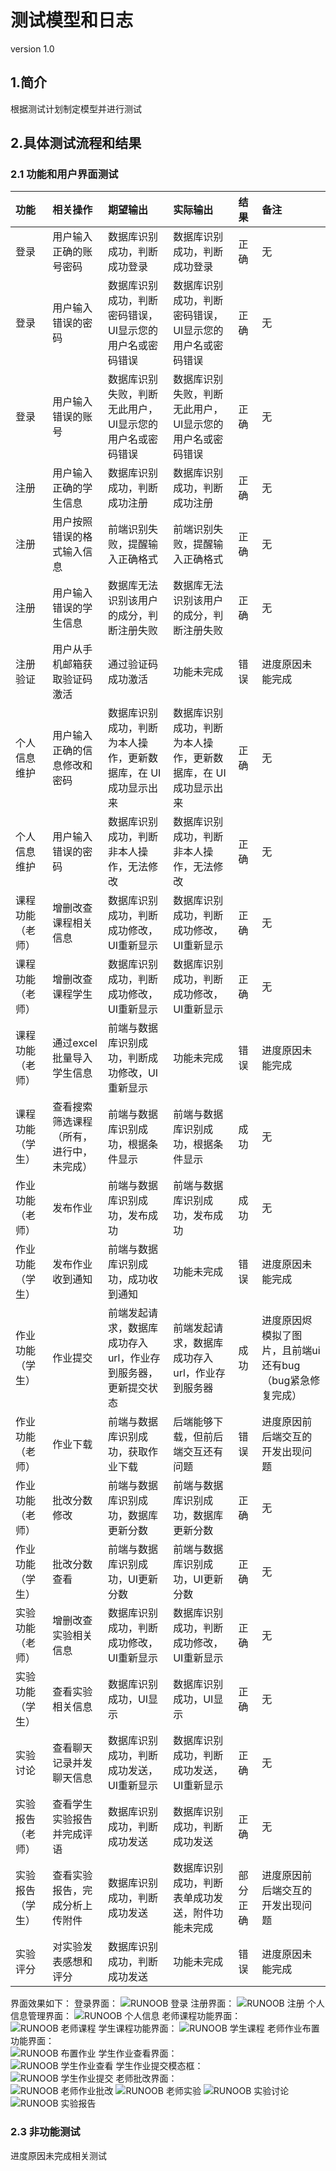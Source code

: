 # 测试模型和日志
version 1.0

## 1.简介
根据测试计划制定模型并进行测试

## 2.具体测试流程和结果

### 2.1 功能和用户界面测试

| 功能 | 相关操作 | 期望输出 | 实际输出 | 结果 | 备注 |
| :----- | :----- | :----- | :----- | :----- | :----- |
| 登录 | 用户输入正确的账号密码 | 数据库识别成功，判断成功登录 | 数据库识别成功，判断成功登录 | 正确 | 无 |
| 登录 | 用户输入错误的密码 | 数据库识别成功，判断密码错误，UI显示您的用户名或密码错误 | 数据库识别成功，判断密码错误，UI显示您的用户名或密码错误 | 正确 | 无 |
| 登录 | 用户输入错误的账号 | 数据库识别失败，判断无此用户，UI显示您的用户名或密码错误 | 数据库识别失败，判断无此用户，UI显示您的用户名或密码错误 | 正确 | 无 |
| 注册 | 用户输入正确的学生信息 | 数据库识别成功，判断成功注册 | 数据库识别成功，判断成功注册 | 正确 | 无 |
| 注册 | 用户按照错误的格式输入信息 | 前端识别失败，提醒输入正确格式 | 前端识别失败，提醒输入正确格式 | 正确 | 无 |
| 注册 | 用户输入错误的学生信息 | 数据库无法识别该用户的成分，判断注册失败 | 数据库无法识别该用户的成分，判断注册失败 | 正确 | 无 |
| 注册验证 | 用户从手机邮箱获取验证码激活 | 通过验证码成功激活 | 功能未完成 | 错误 | 进度原因未能完成 |
| 个人信息维护 | 用户输入正确的信息修改和密码 | 数据库识别成功，判断为本人操作，更新数据库，在 UI成功显示出来 | 数据库识别成功，判断为本人操作，更新数据库，在 UI成功显示出来 | 正确 | 无 |
| 个人信息维护 | 用户输入错误的密码 | 数据库识别成功，判断非本人操作，无法修改 | 数据库识别成功，判断非本人操作，无法修改 | 正确 | 无 |
| 课程功能（老师） | 增删改查课程相关信息 | 数据库识别成功，判断成功修改，UI重新显示 | 数据库识别成功，判断成功修改，UI重新显示 | 正确 | 无 |
| 课程功能（老师） | 增删改查课程学生 | 数据库识别成功，判断成功修改，UI重新显示 | 数据库识别成功，判断成功修改，UI重新显示 | 正确 | 无 |
| 课程功能（老师） | 通过excel批量导入学生信息 | 前端与数据库识别成功，判断成功修改，UI重新显示 | 功能未完成 | 错误 | 进度原因未能完成 |
| 课程功能（学生） | 查看搜索筛选课程（所有，进行中，未完成）| 前端与数据库识别成功，根据条件显示 | 前端与数据库识别成功，根据条件显示 | 成功 | 无 |
| 作业功能（老师） | 发布作业 | 前端与数据库识别成功，发布成功 | 前端与数据库识别成功，发布成功 | 成功 | 无 |
| 作业功能（学生） | 发布作业收到通知 | 前端与数据库识别成功，成功收到通知 | 功能未完成 | 错误 | 进度原因未能完成 |
| 作业功能（学生） | 作业提交 | 前端发起请求，数据库成功存入url，作业存到服务器，更新提交状态 | 前端发起请求，数据库成功存入url，作业存到服务器 | 成功 | 进度原因烬模拟了图片，且前端ui还有bug （bug紧急修复完成）|
| 作业功能（老师） | 作业下载 | 前端与数据库识别成功，获取作业下载 | 后端能够下载，但前后端交互还有问题 | 错误 | 进度原因前后端交互的开发出现问题 |
| 作业功能（老师） | 批改分数修改 | 前端与数据库识别成功，数据库更新分数 | 前端与数据库识别成功，数据库更新分数 | 正确 | 无 |
| 作业功能（学生） | 批改分数查看 | 前端与数据库识别成功，UI更新分数 | 前端与数据库识别成功，UI更新分数 | 正确 | 无 |
| 实验功能（老师） | 增删改查实验相关信息 | 数据库识别成功，判断成功修改，UI重新显示 | 数据库识别成功，判断成功修改，UI重新显示 | 正确 | 无 |
| 实验功能（学生） | 查看实验相关信息 | 数据库识别成功，UI显示 |  数据库识别成功，UI显示 | 正确 | 无 |
| 实验讨论 | 查看聊天记录并发聊天信息 | 数据库识别成功，判断成功发送，UI重新显示 | 数据库识别成功，判断成功发送，UI重新显示 | 正确 | 无 |
| 实验报告（老师） | 查看学生实验报告并完成评语 | 数据库识别成功，判断成功发送 | 数据库识别成功，判断成功发送 | 正确 | 无 |
| 实验报告（学生） | 查看实验报告，完成分析上传附件 | 数据库识别成功，判断成功发送 | 数据库识别成功，判断表单成功发送，附件功能未完成 | 部分正确 | 进度原因前后端交互的开发出现问题 |
| 实验评分 | 对实验发表感想和评分 | 数据库识别成功，判断成功发送 | 功能未完成 | 错误 | 进度原因未能完成 |

界面效果如下：
登录界面：
![RUNOOB 登录](https://github.com/samchen45/Software-Engineering-Project/blob/sprint1/Document/pic/%E7%99%BB%E5%BD%95%E7%95%8C%E9%9D%A2%EF%BC%88%E5%86%B2%E5%88%BA1%EF%BC%89.PNG)
注册界面：
![RUNOOB 注册](https://github.com/samchen45/Software-Engineering-Project/blob/sprint1/Document/pic/%E6%B3%A8%E5%86%8C%E7%95%8C%E9%9D%A2%EF%BC%88%E5%86%B2%E5%88%BA1%EF%BC%89.PNG)
个人信息管理界面：
![RUNOOB 个人信息](https://github.com/samchen45/Software-Engineering-Project/blob/sprint1/Document/pic/%E4%B8%AA%E4%BA%BA%E4%BF%A1%E6%81%AF%E7%95%8C%E9%9D%A2%EF%BC%88%E5%86%B2%E5%88%BA1%EF%BC%89.PNG)
老师课程功能界面：
![RUNOOB 老师课程](https://github.com/samchen45/Software-Engineering-Project/blob/sprint1/Document/pic/%E8%AF%BE%E7%A8%8B_%E6%95%99%E5%B8%88%E5%8A%9F%E8%83%BD%EF%BC%88%E5%86%B2%E5%88%BA1%EF%BC%89.PNG)
学生课程功能界面：
![RUNOOB 学生课程](https://github.com/samchen45/Software-Engineering-Project/blob/sprint1/Document/pic/%E8%AF%BE%E7%A8%8B_%E5%AD%A6%E7%94%9F%E5%8A%9F%E8%83%BD%EF%BC%88%E5%86%B2%E5%88%BA1%EF%BC%89.PNG)
老师作业布置功能界面：  
![RUNOOB 布置作业](https://github.com/samchen45/Software-Engineering-Project/blob/sprint2/Document/pic/%E4%BD%9C%E4%B8%9A%E5%B8%83%E7%BD%AE%EF%BC%88%E5%86%B2%E5%88%BA2%EF%BC%89.PNG)
学生作业查看界面：  
![RUNOOB 学生作业查看](https://github.com/samchen45/Software-Engineering-Project/blob/sprint2/Document/pic/%E4%BD%9C%E4%B8%9A%E5%8A%9F%E8%83%BD1%EF%BC%88%E5%86%B2%E5%88%BA2%EF%BC%89.PNG)
学生作业提交模态框：  
![RUNOOB 学生作业提交](https://github.com/samchen45/Software-Engineering-Project/blob/sprint2/Document/pic/%E4%BD%9C%E4%B8%9A%E5%8A%9F%E8%83%BD2%EF%BC%88%E5%86%B2%E5%88%BA2%EF%BC%89.PNG)
老师批改界面：  
![RUNOOB 老师作业批改](https://github.com/samchen45/Software-Engineering-Project/blob/sprint2/Document/pic/%E4%BD%9C%E4%B8%9A%E6%89%B9%E6%94%B9%EF%BC%88%E5%86%B2%E5%88%BA2%EF%BC%89.PNG)
![RUNOOB 老师实验](https://github.com/samchen45/Software-Engineering-Project/blob/%E5%9F%BA%E5%87%86%E5%BA%93/Document/pic/%E5%AE%9E%E9%AA%8C%E7%AE%A1%E7%90%86.png)
![RUNOOB 实验讨论](https://github.com/samchen45/Software-Engineering-Project/blob/%E5%9F%BA%E5%87%86%E5%BA%93/Document/pic/%E5%AE%9E%E9%AA%8C%E8%AE%A8%E8%AE%BA.png)
![RUNOOB 实验报告](https://github.com/samchen45/Software-Engineering-Project/blob/%E5%9F%BA%E5%87%86%E5%BA%93/Document/pic/%E5%AE%9E%E9%AA%8C%E6%8A%A5%E5%91%8A.png)
### 2.3 非功能测试
进度原因未完成相关测试
